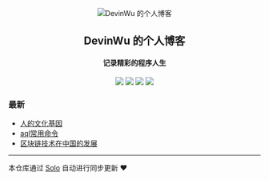 <p align="center"><img alt="DevinWu 的个人博客" src="https://static.b3log.org/images/brand/solo-32.png"></p><h2 align="center">
DevinWu 的个人博客
</h2>

<h4 align="center">记录精彩的程序人生</h4>
<p align="center"><a title="DevinWu 的个人博客" target="_blank" href="https://github.com/DevinWu/solo-blog"><img src="https://img.shields.io/github/last-commit/DevinWu/solo-blog.svg?style=flat-square&color=FF9900"></a>
<a title="GitHub repo size in bytes" target="_blank" href="https://github.com/DevinWu/solo-blog"><img src="https://img.shields.io/github/repo-size/DevinWu/solo-blog.svg?style=flat-square"></a>
<a title="Solo Version" target="_blank" href="https://github.com/b3log/solo/releases"><img src="https://img.shields.io/badge/solo-3.6.6-f1e05a.svg?style=flat-square&color=blueviolet"></a>
<a title="Hits" target="_blank" href="https://github.com/b3log/hits"><img src="https://hits.b3log.org/DevinWu/solo-blog.svg"></a></p>

### 最新

* [人的文化基因](https://wudevin.cn/articles/2019/10/30/1572388961100.html)
* [aql常用命令](https://wudevin.cn/articles/2019/10/29/1572354693549.html)
* [区块链技术在中国的发展](https://wudevin.cn/articles/2019/10/27/1572152042314.html)



---

本仓库通过 [Solo](https://github.com/b3log/solo) 自动进行同步更新 ❤️ 